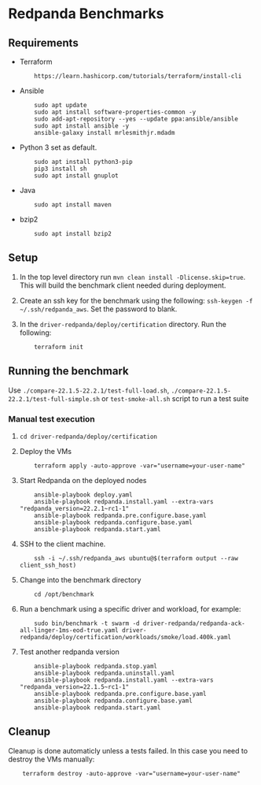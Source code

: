 # Redpanda Benchmarks

## Requirements

- Terraform

          https://learn.hashicorp.com/tutorials/terraform/install-cli

- Ansible

          sudo apt update
          sudo apt install software-properties-common -y
          sudo add-apt-repository --yes --update ppa:ansible/ansible
          sudo apt install ansible -y
          ansible-galaxy install mrlesmithjr.mdadm

- Python 3 set as default.

          sudo apt install python3-pip
          pip3 install sh
          sudo apt install gnuplot

- Java

          sudo apt install maven

- bzip2

          sudo apt install bzip2

## Setup

1. In the top level directory run `mvn clean install -Dlicense.skip=true`. This will build the benchmark client needed during deployment.

2. Create an ssh key for the benchmark using the following: `ssh-keygen -f ~/.ssh/redpanda_aws`. Set the password to blank.

3. In the `driver-redpanda/deploy/certification` directory.  Run the following:

           terraform init

## Running the benchmark

Use `./compare-22.1.5-22.2.1/test-full-load.sh`, `./compare-22.1.5-22.2.1/test-full-simple.sh` or `test-smoke-all.sh` script to run a test suite

### Manual test execution

1. `cd driver-redpanda/deploy/certification`

2. Deploy the VMs

           terraform apply -auto-approve -var="username=your-user-name"

3. Start Redpanda on the deployed nodes

           ansible-playbook deploy.yaml
           ansible-playbook redpanda.install.yaml --extra-vars "redpanda_version=22.2.1~rc1-1"
           ansible-playbook redpanda.pre.configure.base.yaml
           ansible-playbook redpanda.configure.base.yaml
           ansible-playbook redpanda.start.yaml

4. SSH to the client machine.

           ssh -i ~/.ssh/redpanda_aws ubuntu@$(terraform output --raw client_ssh_host)

5. Change into the benchmark directory

           cd /opt/benchmark

6. Run a benchmark using a specific driver and workload, for example:

           sudo bin/benchmark -t swarm -d driver-redpanda/redpanda-ack-all-linger-1ms-eod-true.yaml driver-redpanda/deploy/certification/workloads/smoke/load.400k.yaml

7. Test another redpanda version

           ansible-playbook redpanda.stop.yaml
           ansible-playbook redpanda.uninstall.yaml
           ansible-playbook redpanda.install.yaml --extra-vars "redpanda_version=22.1.5~rc1-1"
           ansible-playbook redpanda.pre.configure.base.yaml
           ansible-playbook redpanda.configure.base.yaml
           ansible-playbook redpanda.start.yaml

## Cleanup

Cleanup is done automaticly unless a tests failed. In this case you need to destroy the VMs manually:

        terraform destroy -auto-approve -var="username=your-user-name"

